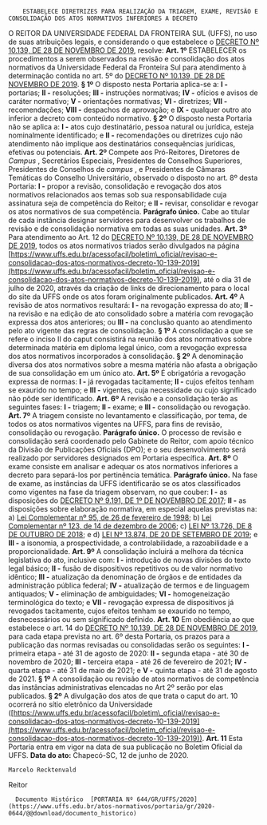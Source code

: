         ESTABELECE DIRETRIZES PARA REALIZAÇÃO DA TRIAGEM, EXAME, REVISÃO E CONSOLIDAÇÃO DOS ATOS NORMATIVOS INFERIORES A DECRETO  

 O REITOR DA UNIVERSIDADE FEDERAL DA FRONTEIRA SUL (UFFS), no uso de suas atribuições legais, e considerando o que estabelece o [DECRETO Nº 10.139, DE 28 DE NOVEMBRO DE 2019](http://www.planalto.gov.br/ccivil_03/_ato2019-2022/2019/decreto/D10139.htm), resolve:   **Art. 1º**  ESTABELECER os procedimentos a serem observados na revisão e consolidação dos atos normativos da Universidade Federal da Fronteira Sul para atendimento à determinação contida no art. 5º do [DECRETO Nº 10.139, DE 28 DE NOVEMBRO DE 2019](http://www.planalto.gov.br/ccivil_03/_ato2019-2022/2019/decreto/D10139.htm). **§ 1º**  O disposto nesta Portaria aplica-se a: **I -**  portarias; **II -**  resoluções; **III -**  instruções normativas; **IV -**  ofícios e avisos de caráter normativo; **V -**  orientações normativas; **VI -**  diretrizes; **VII -**  recomendações; **VIII -**  despachos de aprovação; e **IX -**  qualquer outro ato inferior a decreto com conteúdo normativo. **§ 2º**  O disposto nesta Portaria não se aplica a: **I -**  atos cujo destinatário, pessoa natural ou jurídica, esteja nominalmente identificado; e **II -**  recomendações ou diretrizes cujo não atendimento não implique aos destinatários consequências jurídicas, efetivas ou potenciais.   **Art. 2º**  Compete aos Pró-Reitores, Diretores de *Campus* , Secretários Especiais, Presidentes de Conselhos Superiores, Presidentes de Conselhos de *campus* , e Presidentes de Câmaras Temáticas do Conselho Universitário, observado o disposto no art. 8º desta Portaria: **I -**  propor a revisão, consolidação e revogação dos atos normativos relacionados aos temas sob sua responsabilidade cuja assinatura seja de competência do Reitor; e **II -**  revisar, consolidar e revogar os atos normativos de sua competência. **Parágrafo único.**  Cabe ao titular de cada instância designar servidores para desenvolver os trabalhos de revisão e de consolidação normativa em todas as suas unidades.   **Art. 3º**  Para atendimento ao Art. 12 do [DECRETO Nº 10.139, DE 28 DE NOVEMBRO DE 2019](http://www.planalto.gov.br/ccivil_03/_ato2019-2022/2019/decreto/D10139.htm), todos os atos normativos triados serão divulgados na página [https://www.uffs.edu.br/acessofacil/boletim\_oficial/revisao-e-consolidacao-dos-atos-normativos-decreto-10-139-2019](https://www.uffs.edu.br/acessofacil/boletim_oficial/revisao-e-consolidacao-dos-atos-normativos-decreto-10-139-2019), até o dia 31 de julho de 2020, através da criação de links de direcionamento para o local do site da UFFS onde os atos foram originalmente publicados.   **Art. 4º**  A revisão de atos normativos resultará: **I -**  na revogação expressa do ato; **II -**  na revisão e na edição de ato consolidado sobre a matéria com revogação expressa dos atos anteriores; ou **III -**  na conclusão quanto ao atendimento pelo ato vigente das regras de consolidação. **§ 1º**  A consolidação a que se refere o inciso II do caput consistirá na reunião dos atos normativos sobre determinada matéria em diploma legal único, com a revogação expressa dos atos normativos incorporados à consolidação. **§ 2º**  A denominação diversa dos atos normativos sobre a mesma matéria não afasta a obrigação de sua consolidação em um único ato.   **Art. 5º**  É obrigatória a revogação expressa de normas: **I -**  já revogadas tacitamente; **II -**  cujos efeitos tenham se exaurido no tempo; e **III -**  vigentes, cuja necessidade ou cujo significado não pôde ser identificado.   **Art. 6º**  A revisão e a consolidação terão as seguintes fases: **I -**  triagem; **II -**  exame; e **III -**  consolidação ou revogação.   **Art. 7º**  A triagem consiste no levantamento e classificação, por tema, de todos os atos normativos vigentes na UFFS, para fins de revisão, consolidação ou revogação. **Parágrafo único.**  O processo de revisão e consolidação será coordenado pelo Gabinete do Reitor, com apoio técnico da Divisão de Publicações Oficiais (DPO); e o seu desenvolvimento será realizado por servidores designados em Portaria específica.   **Art. 8º**  O exame consiste em analisar e adequar os atos normativos inferiores a decreto para separá-los por pertinência temática. **Parágrafo único.**  Na fase de exame, as instâncias da UFFS identificarão se os atos classificados como vigentes na fase da triagem observam, no que couber: **I -**  as disposições do [DECRETO Nº 9.191, DE 1º DE NOVEMBRO DE 2017](http://www.planalto.gov.br/ccivil_03/_ato2015-2018/2017/decreto/D9191.htm); **II -**  as disposições sobre elaboração normativa, em especial aquelas previstas na: a) [Lei Complementar nº 95, de 26 de fevereiro de 1998](http://www.planalto.gov.br/ccivil_03/leis/lcp/lcp95.htm); b) [Lei Complementar nº 123, de 14 de dezembro de 2006](http://www.planalto.gov.br/ccivil_03/leis/lcp/lcp123.htm); c) [LEI Nº 13.726, DE 8 DE OUTUBRO DE 2018](http://www.planalto.gov.br/ccivil_03/_ato2015-2018/2018/lei/L13726.htm); e d) [LEI Nº 13.874, DE 20 DE SETEMBRO DE 2019](http://www.planalto.gov.br/ccivil_03/_ato2019-2022/2019/lei/L13874.htm); e **III -**  a isonomia, a prospectividade, a controlabilidade, a razoabilidade e a proporcionalidade.   **Art. 9º**  A consolidação incluirá a melhora da técnica legislativa do ato, inclusive com: **I -**  introdução de novas divisões do texto legal básico; **II -**  fusão de dispositivos repetitivos ou de valor normativo idêntico; **III -**  atualização da denominação de órgãos e de entidades da administração pública federal; **IV -**  atualização de termos e de linguagem antiquados; **V -**  eliminação de ambiguidades; **VI -**  homogeneização terminológica do texto; e **VII -**  revogação expressa de dispositivos já revogados tacitamente, cujos efeitos tenham se exaurido no tempo, desnecessários ou sem significado definido.   **Art. 10**  Em obediência ao que estabelece o art. 14 do [DECRETO Nº 10.139, DE 28 DE NOVEMBRO DE 2019](http://www.planalto.gov.br/ccivil_03/_ato2019-2022/2019/decreto/D10139.htm), para cada etapa prevista no art. 6º desta Portaria, os prazos para a publicação das normas revisadas ou consolidadas serão os seguintes: **I -**  primeira etapa - até 31 de agosto de 2020: **II -**  segunda etapa - até 30 de novembro de 2020; **III -**  terceira etapa - até 26 de fevereiro de 2021; **IV -**  quarta etapa - até 31 de maio de 2021; e **V -**  quinta etapa - até 31 de agosto de 2021. **§ 1º**  A consolidação ou revisão de atos normativos de competência das instâncias administrativas elencadas no Art 2º serão por elas publicados. **§ 2º**  A divulgação dos atos de que trata o caput do art. 10 ocorrerá no sítio eletrônico da Universidade ([https://www.uffs.edu.br/acessofacil/boletim\_oficial/revisao-e-consolidacao-dos-atos-normativos-decreto-10-139-2019](https://www.uffs.edu.br/acessofacil/boletim_oficial/revisao-e-consolidacao-dos-atos-normativos-decreto-10-139-2019)).   **Art. 11**  Esta Portaria entra em vigor na data de sua publicação no Boletim Oficial da UFFS.        **Data do ato:** Chapecó-SC, 12 de junho de 2020.   
 

    Marcelo Recktenvald   
 Reitor 

      Documento Histórico  [PORTARIA Nº 644/GR/UFFS/2020](https://www.uffs.edu.br/atos-normativos/portaria/gr/2020-0644/@@download/documento_historico)     
      